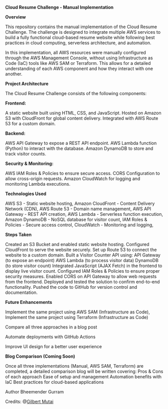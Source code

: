 **Cloud Resume Challenge - Manual Implementation**

**Overview**

This repository contains the manual implementation of the Cloud Resume Challenge. The challenge is designed to integrate multiple AWS services to build a fully functional cloud-based resume website while following best practices in cloud computing, serverless architecture, and automation.

In this implementation, all AWS resources were manually configured through the AWS Management Console, without using Infrastructure as Code (IaC) tools like AWS SAM or Terraform. This allows for a detailed understanding of each AWS component and how they interact with one another.

**Project Architecture**

The Cloud Resume Challenge consists of the following components:

**Frontend:**

A static website built using HTML, CSS, and JavaScript.
Hosted on Amazon S3 with CloudFront for global content delivery.
Integrated with AWS Route 53 for a custom domain.

**Backend:**

AWS API Gateway to expose a REST API endpoint.
AWS Lambda function (Python) to interact with the database.
Amazon DynamoDB to store and track visitor counts.

**Security & Monitoring:**

AWS IAM Roles & Policies to ensure secure access.
CORS Configuration to allow cross-origin requests.
Amazon CloudWatch for logging and monitoring Lambda executions.

**Technologies Used**

AWS S3 - Static website hosting, 
Amazon CloudFront - Content Delivery Network (CDN), 
AWS Route 53 - Domain name management, 
AWS API Gateway - REST API creation, 
AWS Lambda - Serverless function execution, 
Amazon DynamoDB - NoSQL database for visitor count, 
IAM Roles & Policies - Secure access control, 
CloudWatch - Monitoring and logging, 

**Steps Taken**

Created an S3 Bucket and enabled static website hosting.
Configured CloudFront to serve the website securely.
Set up Route 53 to connect the website to a custom domain.
Built a Visitor Counter API using:
API Gateway (to expose an endpoint)
AWS Lambda (to process visitor data)
DynamoDB (to store visitor count)
Integrated JavaScript (AJAX Fetch) in the frontend to display live visitor count.
Configured IAM Roles & Policies to ensure proper security measures.
Enabled CORS on API Gateway to allow web requests from the frontend.
Deployed and tested the solution to confirm end-to-end functionality.
Pushed the code to GitHub for version control and documentation.

**Future Enhancements**

Implement the same project using AWS SAM (Infrastructure as Code), 
Implement the same project using Terraform (Infrastructure as Code)

Compare all three approaches in a blog post

Automate deployments with GitHub Actions

Improve UI design for a better user experience


**Blog Comparison (Coming Soon)**

Once all three implementations (Manual, AWS SAM, Terraform) are completed, a detailed comparison blog will be written covering:
Pros & Cons of each approach
Ease of setup and management
Automation benefits with IaC
Best practices for cloud-based applications

Author
Bheemender Gurram

Credits: @[Gilbert Mutai](https://github.com/Mutai-Gilbert/Mutai-Gilbert)
